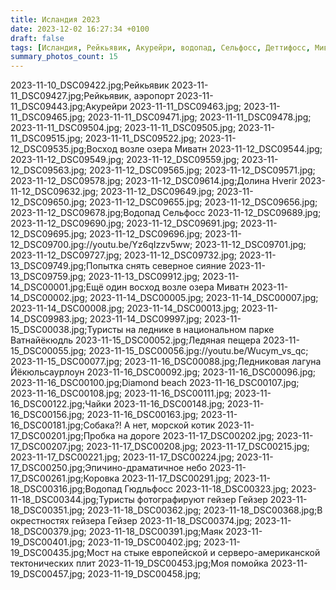 ```yaml
---
title: Исландия 2023
date: 2023-12-02 16:27:34 +0100
draft: false
tags: [Исландия, Рейкьявик, Акурейри, водопад, Сельфосс, Деттифосс, Миватн, Ватнайёкюдль, Йёкюльсаурлоун, Diamond beach, Гюдльфосс, гейзер Гейзер, северное сияние]
summary_photos_count: 15
---
```

2023-11-10_DSC09422.jpg;Рейкьявик
2023-11-11_DSC09427.jpg;Рейкьявик, аэропорт
2023-11-11_DSC09443.jpg;Акурейри
2023-11-11_DSC09463.jpg;
2023-11-11_DSC09465.jpg;
2023-11-11_DSC09471.jpg;
2023-11-11_DSC09478.jpg;
2023-11-11_DSC09504.jpg;
2023-11-11_DSC09505.jpg;
2023-11-11_DSC09515.jpg;
2023-11-11_DSC09522.jpg;
2023-11-12_DSC09535.jpg;Восход возле озера Миватн
2023-11-12_DSC09544.jpg;
2023-11-12_DSC09549.jpg;
2023-11-12_DSC09559.jpg;
2023-11-12_DSC09563.jpg;
2023-11-12_DSC09565.jpg;
2023-11-12_DSC09571.jpg;
2023-11-12_DSC09578.jpg;
2023-11-12_DSC09614.jpg;Долина Hverir
2023-11-12_DSC09632.jpg;
2023-11-12_DSC09649.jpg;
2023-11-12_DSC09650.jpg;
2023-11-12_DSC09655.jpg;
2023-11-12_DSC09656.jpg;
2023-11-12_DSC09678.jpg;Водопад Сельфосс
2023-11-12_DSC09689.jpg;
2023-11-12_DSC09690.jpg;
2023-11-12_DSC09691.jpg;
2023-11-12_DSC09695.jpg;
2023-11-12_DSC09696.jpg;
2023-11-12_DSC09700.jpg://youtu.be/Yz6qIzzv5ww;
2023-11-12_DSC09701.jpg;
2023-11-12_DSC09727.jpg;
2023-11-12_DSC09732.jpg;
2023-11-13_DSC09749.jpg;Попытка снять северное сияние
2023-11-13_DSC09759.jpg;
2023-11-13_DSC09912.jpg;
2023-11-14_DSC00001.jpg;Ещё один восход возле озера Миватн
2023-11-14_DSC00002.jpg;
2023-11-14_DSC00005.jpg;
2023-11-14_DSC00007.jpg;
2023-11-14_DSC00008.jpg;
2023-11-14_DSC00013.jpg;
2023-11-14_DSC09983.jpg;
2023-11-14_DSC09997.jpg;
2023-11-15_DSC00038.jpg;Туристы на леднике в национальном парке Ватнайёкюдль
2023-11-15_DSC00052.jpg;Ледяная пещера
2023-11-15_DSC00055.jpg;
2023-11-15_DSC00056.jpg://youtu.be/Wucym_vs_qc;
2023-11-15_DSC00077.jpg;
2023-11-16_DSC00088.jpg;Ледниковая лагуна Йёкюльсаурлоун
2023-11-16_DSC00092.jpg;
2023-11-16_DSC00096.jpg;
2023-11-16_DSC00100.jpg;Diamond beach
2023-11-16_DSC00107.jpg;
2023-11-16_DSC00108.jpg;
2023-11-16_DSC00111.jpg;
2023-11-16_DSC00122.jpg;Чайки
2023-11-16_DSC00148.jpg;
2023-11-16_DSC00156.jpg;
2023-11-16_DSC00163.jpg;
2023-11-16_DSC00181.jpg;Собака?! А нет, морской котик
2023-11-17_DSC00201.jpg;Пробка на дороге
2023-11-17_DSC00202.jpg;
2023-11-17_DSC00207.jpg;
2023-11-17_DSC00208.jpg;
2023-11-17_DSC00215.jpg;
2023-11-17_DSC00221.jpg;
2023-11-17_DSC00224.jpg;
2023-11-17_DSC00250.jpg;Эпичино-драматичное небо
2023-11-17_DSC00261.jpg;Коровка
2023-11-17_DSC00291.jpg;
2023-11-18_DSC00316.jpg;Водопад Гюдльфосс
2023-11-18_DSC00323.jpg;
2023-11-18_DSC00344.jpg;Туристы фотографируют гейзер Гейзер
2023-11-18_DSC00351.jpg;
2023-11-18_DSC00362.jpg;
2023-11-18_DSC00368.jpg;В окрестностях гейзера Гейзер
2023-11-18_DSC00374.jpg;
2023-11-18_DSC00379.jpg;
2023-11-18_DSC00391.jpg;Маяк
2023-11-19_DSC00401.jpg;
2023-11-19_DSC00402.jpg;
2023-11-19_DSC00435.jpg;Мост на стыке европейской и серверо-американской тектонических плит
2023-11-19_DSC00453.jpg;Моя помойка
2023-11-19_DSC00457.jpg;
2023-11-19_DSC00458.jpg;